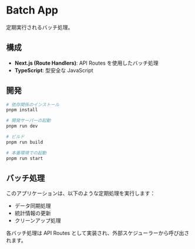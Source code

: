 # Batch App

定期実行されるバッチ処理。

## 構成

- **Next.js (Route Handlers)**: API Routes を使用したバッチ処理
- **TypeScript**: 型安全な JavaScript

## 開発

```bash
# 依存関係のインストール
pnpm install

# 開発サーバーの起動
pnpm run dev

# ビルド
pnpm run build

# 本番環境での起動
pnpm run start
```

## バッチ処理

このアプリケーションは、以下のような定期処理を実行します：

- データ同期処理
- 統計情報の更新
- クリーンアップ処理

各バッチ処理は API Routes として実装され、外部スケジューラーから呼び出されます。